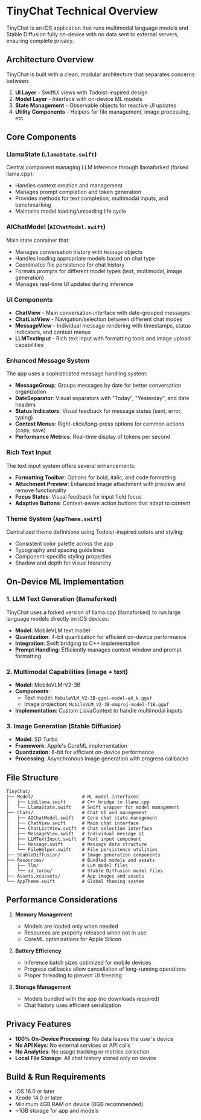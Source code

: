 # TinyChat Technical Overview

TinyChat is an iOS application that runs multimodal language models and Stable Diffusion fully on-device with no data sent to external servers, ensuring complete privacy.

## Architecture Overview

TinyChat is built with a clean, modular architecture that separates concerns between:

1. **UI Layer** - SwiftUI views with Todoist-inspired design
2. **Model Layer** - Interface with on-device ML models
3. **State Management** - Observable objects for reactive UI updates
4. **Utility Components** - Helpers for file management, image processing, etc.

## Core Components

### LlamaState (`LlamaState.swift`)

Central component managing LLM inference through llamaforked (forked llama.cpp):

- Handles context creation and management
- Manages prompt completion and token generation
- Provides methods for text completion, multimodal inputs, and benchmarking
- Maintains model loading/unloading life cycle

### AIChatModel (`AIChatModel.swift`)

Main state container that:

- Manages conversation history with `Message` objects
- Handles loading appropriate models based on chat type
- Coordinates file persistence for chat history
- Formats prompts for different model types (text, multimodal, image generation)
- Manages real-time UI updates during inference

### UI Components

- **ChatView** - Main conversation interface with date-grouped messages
- **ChatListView** - Navigation/selection between different chat modes
- **MessageView** - Individual message rendering with timestamps, status indicators, and context menus
- **LLMTextInput** - Rich text input with formatting tools and image upload capabilities

### Enhanced Message System

The app uses a sophisticated message handling system:

- **MessageGroup**: Groups messages by date for better conversation organization
- **DateSeparator**: Visual separators with "Today", "Yesterday", and date headers
- **Status Indicators**: Visual feedback for message states (sent, error, typing)
- **Context Menus**: Right-click/long-press options for common actions (copy, save)
- **Performance Metrics**: Real-time display of tokens per second

### Rich Text Input

The text input system offers several enhancements:

- **Formatting Toolbar**: Options for bold, italic, and code formatting
- **Attachment Preview**: Enhanced image attachment with preview and remove functionality
- **Focus States**: Visual feedback for input field focus
- **Adaptive Buttons**: Context-aware action buttons that adapt to content

### Theme System (`AppTheme.swift`)

Centralized theme definitions using Todoist-inspired colors and styling:

- Consistent color palette across the app
- Typography and spacing guidelines
- Component-specific styling properties
- Shadow and depth for visual hierarchy

## On-Device ML Implementation

### 1. LLM Text Generation (llamaforked)

TinyChat uses a forked version of llama.cpp (llamaforked) to run large language models directly on iOS devices:

- **Model**: MobileVLM text model
- **Quantization**: 4-bit quantization for efficient on-device performance
- **Integration**: Swift bridging to C++ implementation
- **Prompt Handling**: Efficiently manages context window and prompt formatting

### 2. Multimodal Capabilities (image + text)

- **Model**: MobileVLM-V2-3B
- **Components**: 
  - Text model: `MobileVLM_V2-3B-ggml-model-q4_k.gguf`
  - Image projection: `MobileVLM_V2-3B-mmproj-model-f16.gguf`
- **Implementation**: Custom LlavaContext to handle multimodal inputs

### 3. Image Generation (Stable Diffusion)

- **Model**: SD Turbo
- **Framework**: Apple's CoreML implementation
- **Quantization**: 8-bit for efficient on-device performance
- **Processing**: Asynchronous image generation with progress callbacks

## File Structure

```
TinyChat/
├── Model/                  # ML model interfaces
│   ├── LibLlama.swift      # C++ bridge to llama.cpp
│   └── LlamaState.swift    # Swift wrapper for model management
├── Chats/                  # Chat UI and management
│   ├── AIChatModel.swift   # Core chat state management
│   ├── ChatView.swift      # Main chat interface
│   ├── ChatListView.swift  # Chat selection interface
│   ├── MessageView.swift   # Individual message UI
│   ├── LLMTextInput.swift  # Text input component
│   ├── Message.swift       # Message data structure
│   └── FileHelper.swift    # File persistence utilities
├── StableDiffusion/        # Image generation components
├── Resources/              # Bundled models and assets
│   ├── llm/                # LLM model files
│   └── sd_turbo/           # Stable Diffusion model files
├── Assets.xcassets/        # App images and assets
└── AppTheme.swift          # Global theming system
```

## Performance Considerations

1. **Memory Management**
   - Models are loaded only when needed
   - Resources are properly released when not in use
   - CoreML optimizations for Apple Silicon

2. **Battery Efficiency**
   - Inference batch sizes optimized for mobile devices
   - Progress callbacks allow cancellation of long-running operations
   - Proper threading to prevent UI freezing

3. **Storage Management**
   - Models bundled with the app (no downloads required)
   - Chat history uses efficient serialization

## Privacy Features

- **100% On-Device Processing**: No data leaves the user's device
- **No API Keys**: No external services or API calls
- **No Analytics**: No usage tracking or metrics collection
- **Local File Storage**: All chat history stored only on device

## Build & Run Requirements

- iOS 16.0 or later
- Xcode 14.0 or later
- Minimum 4GB RAM on device (8GB recommended)
- ~1GB storage for app and models

